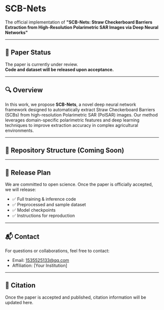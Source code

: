# SCB-Nets
The official implementation of **"SCB-Nets: Straw Checkerboard Barriers Extraction from High-Resolution Polarimetric SAR Images via Deep Neural Networks"**

---

## 📄 Paper Status

The paper is currently under review.  
**Code and dataset will be released upon acceptance.**

---

## 🔍 Overview

In this work, we propose **SCB-Nets**, a novel deep neural network framework designed to automatically extract Straw Checkerboard Barriers (SCBs) from high-resolution Polarimetric SAR (PolSAR) images. Our method leverages domain-specific polarimetric features and deep learning techniques to improve extraction accuracy in complex agricultural environments.

---

## 📁 Repository Structure (Coming Soon)


---

## 📅 Release Plan

We are committed to open science. Once the paper is officially accepted, we will release:

- ✅ Full training & inference code  
- ✅ Preprocessed and sample dataset  
- ✅ Model checkpoints  
- ✅ Instructions for reproduction

---

## 📬 Contact

For questions or collaborations, feel free to contact:

- Email: 1535525133@qq.com  
- Affiliation: [Your Institution]

---

## 📜 Citation

Once the paper is accepted and published, citation information will be updated here.


